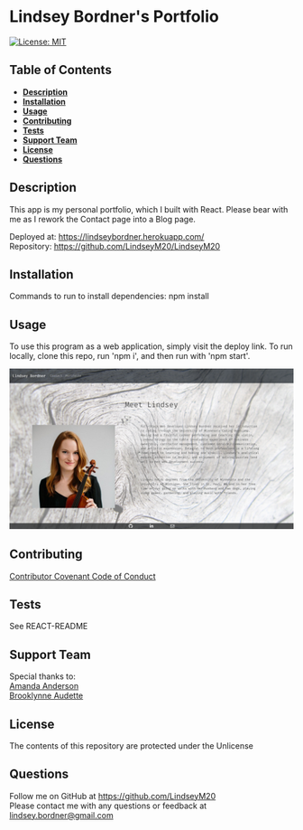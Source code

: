# Lindsey Bordner's Portfolio
  
  [![License: MIT](https://img.shields.io/badge/License-MIT-yellow.svg)](https://opensource.org/licenses/MIT)

  ## Table of Contents
  * [**Description**](#description)
  * [**Installation**](#installation)
  * [**Usage**](#usage)
  * [**Contributing**](#contributing)
  * [**Tests**](#tests)
  * [**Support Team**](#support-team)
  * [**License**](#license)
  * [**Questions**](#questions)

  ## Description
  This app is my personal portfolio, which I built with React. Please bear with me as I rework the Contact page into a Blog page.

  Deployed at: https://lindseybordner.herokuapp.com/ <br>
  Repository: https://github.com/LindseyM20/LindseyM20

  ## Installation
  Commands to run to install dependencies: npm install

  ## Usage
  To use this program as a web application, simply visit the deploy link. To run locally, clone this repo, run 'npm i', and then run with 'npm start'.

  ![App in browser](./public/screenshot.png)

  ## Contributing
  [Contributor Covenant Code of Conduct](https://www.contributor-covenant.org/version/2/0/code_of_conduct/code_of_conduct.md)

  ## Tests
  See REACT-README

  ## Support Team
  Special thanks to: <br>
  [Amanda Anderson](https://github.com/aanderson120) <br>
  [Brooklynne Audette](https://github.com/B-Audette)


  ## License
  The contents of this repository are protected under the Unlicense

  ## Questions
  Follow me on GitHub at https://github.com/LindseyM20 <br>
  Please contact me with any questions or feedback at lindsey.bordner@gmail.com 
